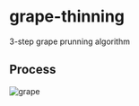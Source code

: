 # grape-thinning
3-step grape prunning algorithm

## Process
![grape](https://user-images.githubusercontent.com/68745418/174239241-3e8850a0-2b0c-4797-a783-07576b09be3b.jpg)
